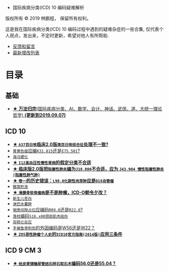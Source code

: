 * 国际疾病分类(ICD) 10 编码疑难解析

版权所有 © 2019 林鹏程， 保留所有权利。

这是我在国际疾病分类(ICD) 10 编码过程中遇到的疑难杂症的一些合集,
仅代表个人观点，发出来，不定时更新，希望对他人有所帮助.

- [反馈和留言](https://github.com/linpengcheng/icd10faq/issues)
- [最新增改列表](https://github.com/linpengcheng/icd10faq/commits/master)

# 目录

## 基础

- [**★ 万法归宗**(国际疾病分类、AI、数学、会计、神话、武侠、道、大统一理论哲学) **(更新到2019.09.07)**](https://github.com/linpengcheng/PurefunctionPipelineDataflow/blob/master/doc/Tao_ICD.md)

## ICD 10

- [**★ `A37百日咳`临床2.0版`类百日咳综合征`处理不一致?**](./doc/A37.md)
- [`胃黄色瘤`应编`K31.815`还是`E75.501`?](./doc/E75.md)
- [`海马硬化`](./doc/G31.md)
- [**★ `I12高血压性慢性肾病`的假定分类不合适**](./doc/I12.md)
- [**★ 临床版2.0版把`阻塞性肺炎`编为`J18.800`不合适，应为 `J43.904 慢性阻塞性肺炎(阻塞性肺气肿)`**](./doc/J43.md)
- [**★ `卷一`的历史错误：`L98.0化脓性肉芽肿`应是`D18血管瘤`**](./doc/L98.md)
- [`髂窝积液`](./doc/L94.md)
- [**★ `滑膜骨软骨瘤病`是不是肿瘤，ICD-O朝令夕改？**](./doc/M71.md)
- [`新生儿苍白`](./doc/P83.md)
- [`淋巴水囊肿`](./doc/Q82.md)
- [`咽旁间隙占位`应编码`R09.8`还是`R22.0`?](./doc/R09.md)
- [`落枕`编码`S16.x00颈部肌肉扭伤`](./doc/S16.md)
- [`双硫仑反应`](./doc/T50.md)
- [`手被鱼骨刺伤`的外因编码是W56还是W22？](./doc/W22.md)
- [**★ `Z85恶性肿瘤个人史`的`ICD10官方指南(2014版)`应用三条件**](./doc/Z85.md)

## ICD 9 CM 3

- [**★ `经皮肾镜输尿管结石碎石取石术`编码56.0还是55.04？**](./doc/55.md)

